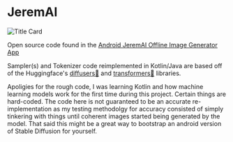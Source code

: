 # JeremAI
![Title Card](https://user-images.githubusercontent.com/8894763/225777956-1e60494e-e3ed-42df-a1e3-36135d94bae4.png)

Open source code found in the [Android JeremAI Offline Image Generator App](https://play.google.com/store/apps/details?id=com.dynasoulstudio.jeremai)

Sampler(s) and Tokenizer code reimplemented in Kotlin/Java are based off of the Huggingface's [diffusers🤗](https://github.com/huggingface/diffusers) and [transformers🤗](https://github.com/huggingface/transformers) libraries.

Apoligies for the rough code, I was learning Kotlin and how machine learning models work for the first time during this project. Certain things are hard-coded. The code here is not guaranteed to be an accurate re-implementation as my testing methodolgy for accuracy consisted of simply tinkering with things until coherent images started being generated by the model. That said this might be a great way to bootstrap an android version of Stable Diffusion for yourself.
